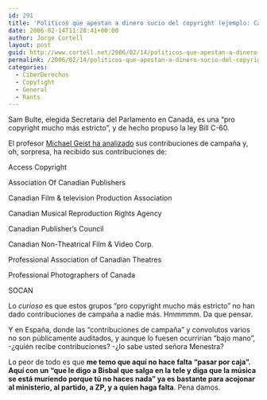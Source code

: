 ```yaml
---
id: 291
title: 'Polí­ticos que apestan a dinero sucio del copyright (ejemplo: Canadá)'
date: 2006-02-14T11:28:41+00:00
author: Jorge Cortell
layout: post
guid: http://www.cortell.net/2006/02/14/politicos-que-apestan-a-dinero-sucio-del-copyright-ejemplo-canada/
permalink: /2006/02/14/politicos-que-apestan-a-dinero-sucio-del-copyright-ejemplo-canada/
categories:
  - CiberDerechos
  - Copyfight
  - General
  - Rants
---
```

Sam Bulte, elegida Secretaria del Parlamento en Canadá, es una &#8220;pro copyright mucho más estricto&#8221;, y de hecho propuso la ley Bill C-60.

El profesor [Michael Geist ha analizado](http://www.michaelgeist.ca/index.php?option=com_content&task=view&id=1058) sus contribuciones de campaña y, oh, sorpresa, ha recibido sus contribuciones de:

Access Copyright
  
Association Of Canadian Publishers
  
Canadian Film & television Production Association
  
Canadian Musical Reproduction Rights Agency
  
Canadian Publisher&#8217;s Council
  
Canadian Non-Theatrical Film & Video Corp.
  
Professional Association of Canadian Theatres
  
Professional Photographers of Canada
  
SOCAN

Lo _curioso_ es que estos grupos &#8220;pro copyright mucho más estricto&#8221; no han dado contribuciones de campaña a nadie más. Hmmmmm. Da que pensar.

Y en España, donde las &#8220;contribuciones de campaña&#8221; y convolutos varios no son públicamente auditados, y aunque lo fuesen ocurrirí­an &#8220;bajo mano&#8221;, -¿quién recibe contribuciones? -¿lo sabe usted señora Menestra?

Lo peor de todo es que **me temo que aquí­ no hace falta &#8220;pasar por caja&#8221;. Aquí­ con un &#8220;que le digo a Bisbal que salga en la tele y diga que la música se está muriendo porque tú no haces nada&#8221; ya es bastante para acojonar al ministerio, al partido, a ZP, y a quien haga falta**. Pena damos.